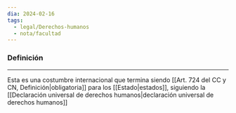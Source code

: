 ```yaml
---
dia: 2024-02-16
tags:
  - legal/Derechos-humanos
  - nota/facultad
---
```

### Definición
---
Esta es una costumbre internacional que termina siendo [[Art. 724 del CC y CN, Definición|obligatoria]] para los [[Estado|estados]], siguiendo la [[Declaración universal de derechos humanos|declaración universal de derechos humanos]]